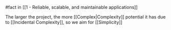 #fact in [[1 - Reliable, scalable, and maintainable applications]]

The larger the project, the more [[Complex|Complexity]] potential it has due to [[Incidental Complexity]], so we aim for [[Simplicity]]